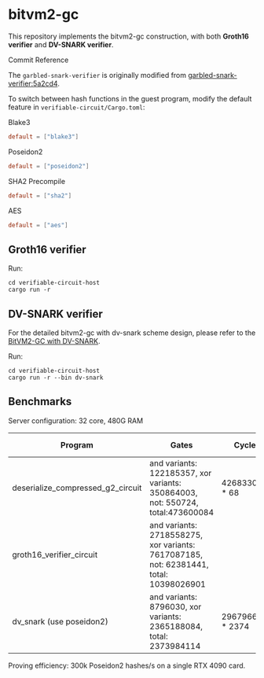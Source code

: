 # bitvm2-gc

This repository implements the bitvm2-gc construction, with both **Groth16 verifier** and **DV-SNARK
verifier**.

Commit Reference

The `garbled-snark-verifier` is originally modified
from [garbled-snark-verifier:5a2cd4](https://github.com/BitVM/garbled-snark-verifier/commit/5a2cd4dc6cb19e37adb1b3ab94414e01d1e8b338).

To switch between hash functions in the guest program, modify the default feature in `verifiable-circuit/Cargo.toml`:

Blake3

```toml
default = ["blake3"]
```

Poseidon2

```toml
default = ["poseidon2"]
```

SHA2 Precompile

```toml
default = ["sha2"]
```

AES

```toml
default = ["aes"]
```

## Groth16 verifier

Run:

```shell
cd verifiable-circuit-host
cargo run -r
```

## DV-SNARK verifier

For the detailed bitvm2-gc with dv-snark scheme design, please refer to
the [BitVM2-GC with DV-SNARK](https://hackmd.io/@goatresearch/HkLx3FYigg).

Run:

```shell
cd verifiable-circuit-host
cargo run -r --bin dv-snark
```

## Benchmarks

Server configuration: 32 core, 480G RAM

| Program                           | Gates                                                                                 | Cycles           | Peak memory | Garbling(s) | Spliting(s)       | Single Execution(s) |
|-----------------------------------|---------------------------------------------------------------------------------------|------------------|-------------|-------------|-------------------|---------------------|
| deserialize_compressed_g2_circuit | and variants: 122185357, xor variants: 350864003, not: 550724, total:473600084        | 4268330910 * 68  | 51G         | 33s         | 480M/(IOPS) = 188 | 178                 |
| groth16_verifier_circuit          | and variants: 2718558275, xor variants: 7617087185, not: 62381441, total: 10398026901 |                  |             |             |                   |
| dv_snark (use poseidon2)          | and variants: 8796030, xor variants: 2365188084, total: 2373984114                    | 296796620 * 2374 | 292G        | 70s         |                   |

Proving efficiency:  300k Poseidon2 hashes/s on a single RTX 4090 card.

